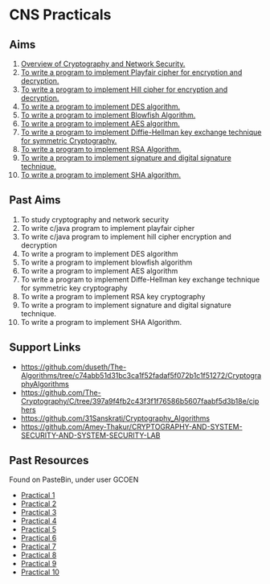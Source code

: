 # CNS Practicals

## Aims

1. [Overview of Cryptography and Network Security.](./practical-01/)
2. [To write a program to implement Playfair cipher for encryption and decryption.](./practical-02/)
3. [To write a program to implement Hill cipher for encryption and decryption.](./practical-03/)
4. [To write a program to implement DES algorithm.](./practical-04/)
5. [To write a program to implement Blowfish Algorithm.](./practical-05/)
6. [To write a program to implement AES algorithm.](./practical-06/)
7. [To write a program to implement Diffie-Hellman key exchange technique for symmetric Cryptography.](./practical-07/)
8. [To write a program to implement RSA Algorithm.](./practical-08/)
9. [To write a program to implement signature and digital signature technique.](./practical-09/)
10. [To write a program to implement SHA algorithm.](./practical-10/)

## Past Aims

1. To study cryptography and network security
2. To write c/java program to implement playfair cipher
3. To write c/java program to implement hill cipher encryption and decryption
4. To write a program to implement DES algorithm
5. To write a program to implement blowfish algorithm
6. To write a program to implement AES algorithm
7. To write a program to implement Diffe-Hellman key exchange technique for symmetric key cryptography
8. To write a program to implement RSA key cryptography
9. To write a program to implement signature and digital signature technique.
10. To write a program to implement SHA Algorithm.

## Support Links

- <https://github.com/duseth/The-Algorithms/tree/c74abb51d31bc3ca1f52fadaf5f072b1c1f51272/CryptographyAlgorithms>
- <https://github.com/The-Cryptography/C/tree/397a9f4fb2c43f3f1f76586b5607faabf5d3b18e/ciphers>
- <https://github.com/31Sanskrati/Cryptography_Algorithms>
- <https://github.com/Amey-Thakur/CRYPTOGRAPHY-AND-SYSTEM-SECURITY-AND-SYSTEM-SECURITY-LAB>

## Past Resources

Found on PasteBin, under user GCOEN

- [Practical 1](./past-resources/1]Overview_of_CNS.pdf)
- [Practical 2](./past-resources/2]Playfair_cipher.pdf)
- [Practical 3](./past-resources/3]Hill_cipher.pdf)
- [Practical 4](./past-resources/4]DES_algo.pdf)
- [Practical 5](./past-resources/5]Blowfish_algo.pdf)
- [Practical 6](./past-resources/6]AES_algo.pdf)
- [Practical 7](./past-resources/7]Diffie_Hellman.pdf)
- [Practical 8](./past-resources/8]RSA_key_cryptography.pdf)
- [Practical 9](./past-resources/9]Digital_signature.pdf)
- [Practical 10](./past-resources/10]SHA_algo.pdf)
